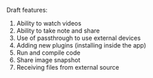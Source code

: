Draft features:     
1. Ability to watch videos
2. Ability to take note and share
3. Use of passthrough to use external devices
4. Adding new plugins (installing inside the app)
5. Run and compile code 
6. Share image snapshot
7. Receiving files from external source